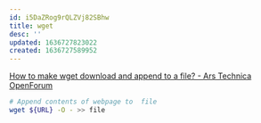 ```yaml
---
id: i5DaZRog9rQLZVj82SBhw
title: wget
desc: ''
updated: 1636727823022
created: 1636727589952
---
```


[How to make wget download and append to a file? - Ars Technica OpenForum](https://arstechnica.com/civis/viewtopic.php?t=45271)

``` bash
# Append contents of webpage to  file
wget ${URL} -O - >> file
```
